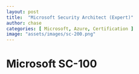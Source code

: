 ```yaml
---
layout: post
title:  "Microsoft Security Architect (Expert)"
author: chase
categories: [ Microsoft, Azure, Certification ]
image: "assets/images/sc-200.png"
---
```

# Microsoft SC-100 